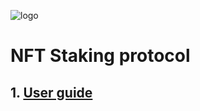 ![logo](https://github.com/inveker/staking/blob/testnet/docs/images/logo.png) 

# NFT Staking protocol

## 1. [User guide](https://github.com/inveker/staking/blob/testnet/docs/USER_GUIDE.md) 
